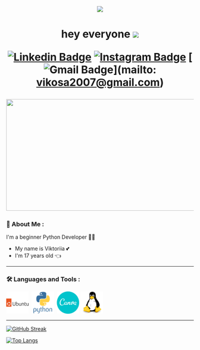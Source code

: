 
<div id="header" align="center">
    <img src="https://media.tenor.com/_DOBjnGspYAAAAAM/code-coding.gif" width="100"/>
</div>
<div id=body>
  <div align="center">
    <h1>
        hey everyone
        <img src="https://www.emojiall.com/images/240/telegram/1f389.gif" width="20px"/>

[![Linkedin Badge](https://img.shields.io/badge/-Linkedin-blue?style=flat&logo=Linkedin&logoColor=white)](https://www.linkedin.com/in/viktoriiaosadcha-6b18542b5/?trk=public_profile-settings_edit-profile-content)
[![Instagram Badge](https://img.shields.io/badge/-Instagram-red?style=flat&logo=Instagram&logoColor=white)](https://www.instagram.com/osadcha.vikosa?igsh=MTMya3lqbGVnaTFtNw%3D%3D&utm_source=qr)
[![Gmail Badge](https://img.shields.io/badge/-Gmail-red?style=flat&logo=Gmail&logoColor=white)](mailto: vikosa2007@gmail.com)

</h1>




  <img src="https://media3.giphy.com/media/v1.Y2lkPTc5MGI3NjExMWNod2M5MWhoN3p5MXd1dTI5cGxyYjdydG04eHJ2b3pkdndwc2ozbCZlcD12MV9pbnRlcm5hbF9naWZfYnlfaWQmY3Q9Zw/FoVzfcqCDSb7zCynOp/giphy.gif" width="600" height="300"/>


  </div>
  <div id="About me">
  
  ### :anger: About Me :

  I'm a beginner Python Developer :woman_technologist:
  
  - My name is Viktoriia :two_hearts:
  - I'm 17 years old :point_left:

---
  
  </div>
  <div id="tools">
    
  ### :hammer_and_wrench: Languages and Tools :

  <div>
      <img src="https://github.com/devicons/devicon/blob/master/icons/ubuntu/ubuntu-original-wordmark.svg" title="Ubuntu" alt="Ubuntu" width="60" height="60"/>&nbsp;
      <img src="https://github.com/devicons/devicon/blob/master/icons/python/python-original-wordmark.svg" title="Python" alt="Python" width="60" height="60"/>&nbsp;
      <img src="https://github.com/devicons/devicon/blob/master/icons/canva/canva-original.svg" title="Canva" **alt="Canva" width="60" height="60"/>
       <img src="https://github.com/devicons/devicon/blob/master/icons/linux/linux-original.svg" title="Linux" **alt="Linux" width="60" height="60"/>
       

  ---
    
  <div id="info">
  
  [![GitHub Streak](http://github-readme-streak-stats.herokuapp.com?user=Vikosaa&theme=dark&background=000000)](https://git.io/streak-stats)

  [![Top Langs](https://github-readme-stats.vercel.app/api/top-langs/?username=Vikosaa&layout=compact&theme=vision-friendly-dark)](https://github.com/anuraghazra/github-readme-stats) 
  </div>
</div>